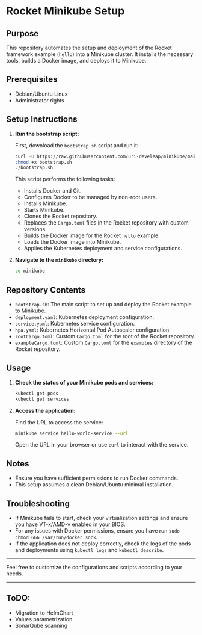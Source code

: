 # Rocket Minikube Setup

## Purpose

This repository automates the setup and deployment of the Rocket framework example (`hello`) into a Minikube cluster. It installs the necessary tools, builds a Docker image, and deploys it to Minikube.

## Prerequisites

- Debian/Ubuntu Linux
- Administrator rights

## Setup Instructions

1. **Run the bootstrap script:**

    First, download the `bootstrap.sh` script and run it:

    ```bash
    curl -O https://raw.githubusercontent.com/uri-develeap/minikube/main/bootstrap.sh
    chmod +x bootstrap.sh
    ./bootstrap.sh
    ```

    This script performs the following tasks:
    - Installs Docker and Git.
    - Configures Docker to be managed by non-root users.
    - Installs Minikube.
    - Starts Minikube.
    - Clones the Rocket repository.
    - Replaces the `Cargo.toml` files in the Rocket repository with custom versions.
    - Builds the Docker image for the Rocket `hello` example.
    - Loads the Docker image into Minikube.
    - Applies the Kubernetes deployment and service configurations.

2. **Navigate to the `minikube` directory:**

    ```bash
    cd minikube
    ```

## Repository Contents

- `bootstrap.sh`: The main script to set up and deploy the Rocket example to Minikube.
- `deployment.yaml`: Kubernetes deployment configuration.
- `service.yaml`: Kubernetes service configuration.
- `hpa.yaml`: Kubernetes Horizontal Pod Autoscaler configuration.
- `rootCargo.toml`: Custom `Cargo.toml` for the root of the Rocket repository.
- `exampleCargo.toml`: Custom `Cargo.toml` for the `examples` directory of the Rocket repository.

## Usage

1. **Check the status of your Minikube pods and services:**

    ```bash
    kubectl get pods
    kubectl get services
    ```

2. **Access the application:**

    Find the URL to access the service:

    ```bash
    minikube service hello-world-service --url
    ```

    Open the URL in your browser or use `curl` to interact with the service.

## Notes

- Ensure you have sufficient permissions to run Docker commands.
- This setup assumes a clean Debian/Ubuntu minimal installation.

## Troubleshooting

- If Minikube fails to start, check your virtualization settings and ensure you have VT-x/AMD-v enabled in your BIOS.
- For any issues with Docker permissions, ensure you have run `sudo chmod 666 /var/run/docker.sock`.
- If the application does not deploy correctly, check the logs of the pods and deployments using `kubectl logs` and `kubectl describe`.

---

Feel free to customize the configurations and scripts according to your needs.

---
## ToDO:
- Migration to HelmChart
- Values parametrization
- SonarQube scanning
